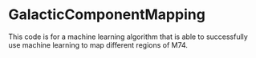 # GalacticComponentMapping
This code is for a machine learning algorithm that is able to successfully use machine learning to map different regions of M74.  
